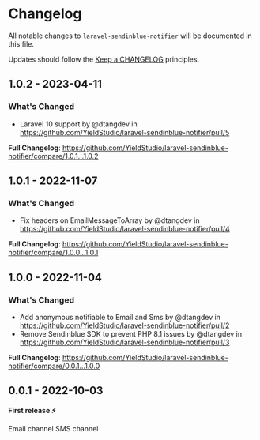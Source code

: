 # Changelog

All notable changes to `laravel-sendinblue-notifier` will be documented in this file.

Updates should follow the [Keep a CHANGELOG](http://keepachangelog.com/) principles.

## 1.0.2 - 2023-04-11

### What's Changed

- Laravel 10 support by @dtangdev in https://github.com/YieldStudio/laravel-sendinblue-notifier/pull/5

**Full Changelog**: https://github.com/YieldStudio/laravel-sendinblue-notifier/compare/1.0.1...1.0.2

## 1.0.1 - 2022-11-07

### What's Changed

- Fix headers on EmailMessageToArray by @dtangdev in https://github.com/YieldStudio/laravel-sendinblue-notifier/pull/4

**Full Changelog**: https://github.com/YieldStudio/laravel-sendinblue-notifier/compare/1.0.0...1.0.1

## 1.0.0 - 2022-11-04

### What's Changed

- Add anonymous notifiable to Email and Sms by @dtangdev in https://github.com/YieldStudio/laravel-sendinblue-notifier/pull/2
- Remove Sendinblue SDK to prevent PHP 8.1 issues by @dtangdev in https://github.com/YieldStudio/laravel-sendinblue-notifier/pull/3

**Full Changelog**: https://github.com/YieldStudio/laravel-sendinblue-notifier/compare/0.0.1...1.0.0

## 0.0.1 - 2022-10-03

**First release ⚡️**

Email channel
SMS channel
